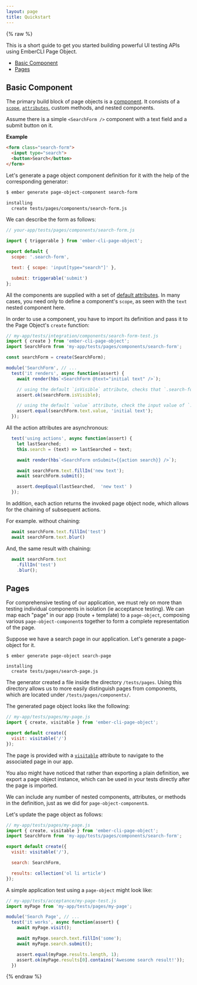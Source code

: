 ```yaml
---
layout: page
title: Quickstart
---
```


{% raw %}

This is a short guide to get you started building powerful UI testing APIs using EmberCLI Page Object.

- [Basic Component](#basic-component)
- [Pages](#pages)

## Basic Component

The primary build block of page objects is a [component](./components). It consists of a [`scope`](./components#scopes), [`attributes`](./components#attributes), custom methods, and nested components.

Assume there is a simple `<SearchForm />` component with a text field and a submit button on it.

__Example__

```html
<form class="search-form">
  <input type="search">
  <button>Search</button>
</form>
```

Let's generate a page object component definition for it with the help of the corresponding generator:

```bash
$ ember generate page-object-component search-form

installing
  create tests/pages/components/search-form.js
```

We can describe the form as follows:

```js
// your-app/tests/pages/components/search-form.js

import { triggerable } from 'ember-cli-page-object';

export default {
  scope: '.search-form',

  text: { scope: 'input[type="search"]' },

  submit: triggerable('submit')
};
```

All the components are supplied with a set of [default attributes](./components#default-attributes). In many cases, you need only to define a component's `scope`, as seen with the `text` nested component here.

In order to use a component, you have to import its definition and pass it to the Page Object's `create` function:

```js
// my-app/tests/integration/components/search-form-test.js
import { create } from 'ember-cli-page-object';
import SearchForm from 'my-app/tests/pages/components/search-form';

const searchForm = create(SearchForm);

module('SearchForm', // ...
  test('it renders', async function(assert) {
    await render(hbs`<SearchForm @text="initial text" />`);

    // using the default `isVisible` attribute, checks that `.search-form` is displayed
    assert.ok(searchForm.isVisible);

    // using the default `value` attribute, check the input value of `.search-form input[type=`search"]"
    assert.equal(searchForm.text.value, 'initial text');
  });
```

All the action attributes are asynchronous:

```js
  test('using actions', async function(assert) {
    let lastSearched;
    this.search = (text) => lastSearched = text;

    await render(hbs`<SearchForm onSubmit={{action search}} />`);

    await searchForm.text.fillIn('new text');
    await searchForm.submit();

    assert.deepEqual(lastSearched,  'new text' )
  });
```

In addition, each action returns the invoked page object node, which allows for the chaining of subsequent actions.

For example. without chaining:

```js
  await searchForm.text.fillIn('test')
  await searchForm.text.blur()
```

And, the same result with chaining:

```js
  await searchForm.text
    .fillIn('test')
    .blur();
```

## Pages

For comprehensive testing of our application, we must rely on more than testing individual components in isolation (ie acceptance testing). We can map each "page" in our app (route + template) to a `page-object`, composing various `page-object-component`s together to form a complete representation of the page.

Suppose we have a search page in our application. Let's generate a page-object for it.

```
$ ember generate page-object search-page

installing
  create tests/pages/search-page.js
```

The generator created a file inside the directory `/tests/pages`. Using this directory allows us to more easily distinguish pages from components, which are located under `/tests/pages/components/`.

The generated page object looks like the following:

```js
// my-app/tests/pages/my-page.js
import { create, visitable } from 'ember-cli-page-object';

export default create({
  visit: visitable('/')
});
```

The page is provided with a [`visitable`](./api/visitable) attribute to navigate to the associated page in our app.

You also might have noticed that rather than exporting a plain definition, we export a page object instance, which can be used in your tests directly after the page is imported. 

We can include any number of nested components, attributes, or methods in the definition, just as we did for `page-object-component`s.

Let's update the page object as follows:

```js
// my-app/tests/pages/my-page.js
import { create, visitable } from 'ember-cli-page-object';
import SearchForm from 'my-app/tests/pages/components/search-form';

export default create({
  visit: visitable('/'),

  search: SearchForm,

  results: collection('ol li article')
});
```

A simple application test using a `page-object` might look like:

```js
// my-app/tests/acceptance/my-page-test.js
import myPage from 'my-app/tests/pages/my-page';

module('Search Page', // ...
  test('it works', async function(assert) {
    await myPage.visit();

    await myPage.search.text.fillIn('some');
    await myPage.search.submit();

    assert.equal(myPage.results.length, 1);
    assert.ok(myPage.results[0].contains('Awesome search result!'));
  })
```

{% endraw %}
